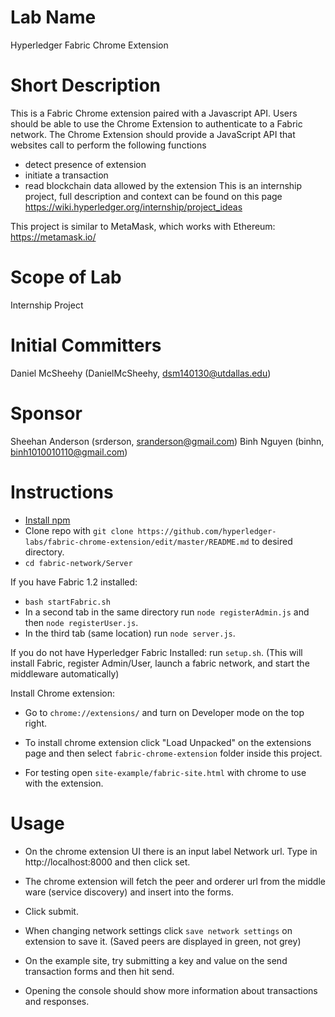 # Lab Name
Hyperledger Fabric Chrome Extension

# Short Description
This is a Fabric Chrome extension paired with a Javascript API. Users should be able to use the Chrome Extension to authenticate to a Fabric network. The Chrome Extension should provide a JavaScript API that websites call to perform the following functions
- detect presence of extension
- initiate a transaction
- read blockchain data allowed by the extension
This is an internship project, full description and context can be found on this page https://wiki.hyperledger.org/internship/project_ideas

This project is similar to MetaMask, which works with Ethereum: https://metamask.io/

# Scope of Lab
Internship Project

# Initial Committers
Daniel McSheehy (DanielMcSheehy, dsm140130@utdallas.edu)

# Sponsor
Sheehan Anderson (srderson, sranderson@gmail.com)
Binh Nguyen (binhn, binh1010010110@gmail.com)

# Instructions
- [Install npm](https://www.npmjs.com/get-npm)
- Clone repo with `git clone https://github.com/hyperledger-labs/fabric-chrome-extension/edit/master/README.md` to desired directory.
- `cd fabric-network/Server`

If you have Fabric 1.2 installed: 
- `bash startFabric.sh`
- In a second tab in the same directory run `node registerAdmin.js` and then `node registerUser.js`.
- In the third tab (same location) run `node server.js`.

If you do not have Hyperledger Fabric Installed: 
run `setup.sh`. (This will install Fabric, register Admin/User, launch a fabric network, and start the middleware automatically)

Install Chrome extension:
- Go to `chrome://extensions/` and turn on Developer mode on the top right. 
- To install chrome extension click "Load Unpacked" on the extensions page and then select `fabric-chrome-extension` folder inside this project. 

- For testing open `site-example/fabric-site.html` with chrome to use with the extension. 

# Usage
- On the chrome extension UI there is an input label Network url. Type in http://localhost:8000 and then click set.
- The chrome extension will fetch the peer and orderer url from the middle ware (service discovery) and insert into the forms. 
- Click submit.

- When changing network settings click `save network settings` on extension to save it. (Saved peers are displayed in green, not grey)

- On the example site, try submitting a key and value on the send transaction forms and then hit send.
- Opening the console should show more information about transactions and responses. 
